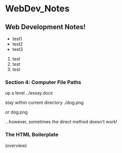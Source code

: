 # WebDev_Notes
<h2>Web Development Notes!</h2>

<ul>
  <li>test1</li>
  <li>test2</li>
  <li>test3</li>
</ul>

<ol>
  <li>test</li>
  <li>test</li>
  <li>test</li>
</ol>

<h3>Section 4: Computer File Paths</h3>

up a level ../essay.docx

stay within current directory ./dog.png

*or*
dog.png

...however, sometimes the direct method doesn't work! 

<h3>The HTML Boilerplate</h3>
(overview)
